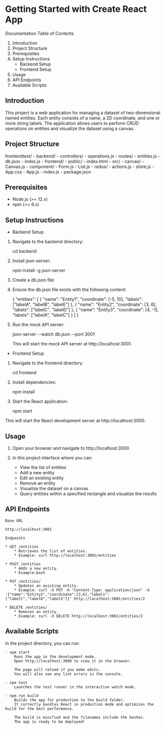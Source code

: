 # Getting Started with Create React App

Documentation
Table of Contents
1. Introduction
2. Project Structure
3. Prerequisites
4. Setup Instructions
    * Backend Setup
    * Frontend Setup
5. Usage
6. API Endpoints
7. Available Scripts

## Introduction

This project is a web application for managing a dataset of two-dimensional named entities. Each entity consists of a name, a 2D coordinate, and one or more string labels. The application allows users to perform CRUD operations on entities and visualize the dataset using a canvas.

## Project Structure

frontendtest/
    - backend/
        - controllers/
            - operations.js
        - routes/
            - entities.js
        - db.json
        - index.js
    - frontend/
        - public/
            - index.html
        - src/
            - canvas/
                - Canvas.js
            - component/
                - Form.js
                - List.js
            - redux/
                - actions.js
                - store.js
            - App.css 
            - App.js 
            - index.js
        - package.json

## Prerequisites
* Node.js (>= 12.x)
* npm (>= 6.x)

## Setup Instructions
* Backend Setup

1. Navigate to the backend directory:

    cd backend

2. Install json-server:

    npm install -g json-server 

3. Create a db.json file:

4. Ensure the db.json file exists with the following content:

    {
        "entities": 
        [
            { 
                "name": "Entity1",
                "coordinate": [-5, 10],
                "labels": ["labelA", "labelB", "labelE"]
            },
            { 
                "name": "Entity2",
                "coordinate": [3, 6],
                "labels": ["labelC", "labelD"]
            },
            { 
                "name": "Entity3",
                "coordinate": [4, -1],
                "labels": ["labelA", "labelC"]
            }
        ]
    }


5. Run the mock API server:

    json-server --watch db.json --port 3001 

    This will start the mock API server at http://localhost:3001.

* Frontend Setup

1. Navigate to the frontend directory:
    
    cd frontend 

2. Install dependencies:
    
    npm install 

3. Start the React application:
    
    npm start 

This will start the React development server at http://localhost:3000.

## Usage
1. Open your browser and navigate to http://localhost:3000.

2. In this project interface where you can:
    * View the list of entities
    * Add a new entity
    * Edit an existing entity
    * Remove an entity
    * Visualize the dataset on a canvas
    * Query entities within a specified rectangle and visualize the results

## API Endpoints
    Base URL

    http://localhost:3001
    
    Endpoints
    
    * GET /entities
        * Retrieves the list of entities.
        * Example: curl http://localhost:3001/entities

    * POST /entities
        * Adds a new entity.
        * Example:bash
    
    * PUT /entities/
        * Updates an existing entity.
        * Example: curl -X PUT -H "Content-Type: application/json" -d '{"name":"Entity2","coordinate":[3,6],"labels":["labelC","labelD","labelX"]}' http://localhost:3001/entities/2

    * DELETE /entities/
        * Removes an entity.
        * Example: curl -X DELETE http://localhost:3001/entities/2

## Available Scripts

In the project directory, you can run:

    - npm start
        Runs the app in the development mode.
        Open http://localhost:3000 to view it in the browser.

        The page will reload if you make edits.
        You will also see any lint errors in the console.

    - npm test
        Launches the test runner in the interactive watch mode.

    - npm run build
        Builds the app for production to the build folder.
        It correctly bundles React in production mode and optimizes the build for the best performance.

        The build is minified and the filenames include the hashes.
        The app is ready to be deployed!